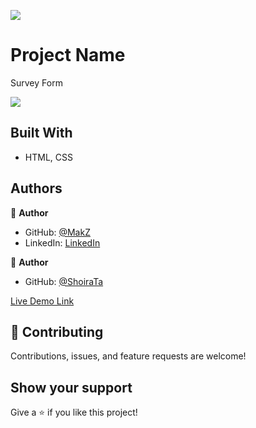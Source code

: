 ![](https://img.shields.io/badge/Microverse-blueviolet)

# Project Name

Survey Form

<img src="https://lh3.googleusercontent.com/pw/AM-JKLWa1bqQA-Nqkd7EvByC6snnDe8hNy7YiMH5tnD1QZy-dmdxn_eltpqSuSdOwktkO5G7XBd4lleDuWmvWnUcJmOg_VDdchv-WkXkvu4uwDewzvQYy5NnsX1YNBrX-9AncgFnZxYaAxMinBv4Aq0C1GRN=w1903-h937-no?authuser=0">

## Built With

- HTML, CSS

## Authors

👤 **Author**

- GitHub: [@MakZ](https://github.com/MakZ)
- LinkedIn: [LinkedIn](https://www.linkedin.com/in/maksymilian-zuzel-70101a174/)

👤 **Author**

- GitHub: [@ShoiraTa](https://github.com/ShoiraTa)

[Live Demo Link](https://makz.github.io/MV_SurveyForm/)


## 🤝 Contributing

Contributions, issues, and feature requests are welcome!

## Show your support

Give a ⭐️ if you like this project!
